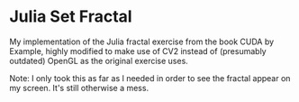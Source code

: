 # Julia Set Fractal

My implementation of the Julia fractal exercise from the book CUDA by Example, highly modified to make use of CV2 instead of (presumably outdated) OpenGL as the original exercise uses.

Note: I only took this as far as I needed in order to see the fractal appear on my screen. It's still otherwise a mess.